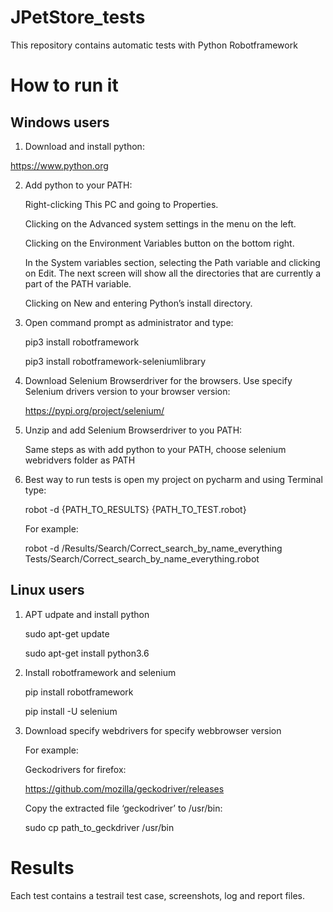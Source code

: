 # JPetStore_tests
This repository contains automatic tests with Python Robotframework

# How to run it

## Windows users

1. Download and install python:

  https://www.python.org

2. Add python to your PATH:

      Right-clicking This PC and going to Properties.

      Clicking on the Advanced system settings in the menu on the left.

      Clicking on the Environment Variables button on the bottom right.

      In the System variables section, selecting the Path variable and clicking on Edit. The next screen will show all the directories that are currently a part of the PATH variable.

      Clicking on New and entering Python’s install directory.

3. Open command prompt as administrator and type:

      pip3 install robotframework

      pip3 install robotframework-seleniumlibrary

4. Download Selenium Browserdriver for the browsers. Use specify Selenium drivers version to your browser version:

      https://pypi.org/project/selenium/

5. Unzip and add Selenium Browserdriver to you PATH:

      Same steps as with add python to your PATH, choose selenium webridvers folder as PATH
      
6. Best way to run tests is open my project on pycharm and using Terminal type:

      robot -d {PATH_TO_RESULTS} {PATH_TO_TEST.robot}
     
      For example:
      
      robot -d /Results/Search/Correct_search_by_name_everything Tests/Search/Correct_search_by_name_everything.robot

## Linux users

1. APT udpate and install python

      sudo apt-get update

      sudo apt-get install python3.6
  
2. Install robotframework and selenium
  
      pip install robotframework

      pip install -U selenium
  
3. Download specify webdrivers for specify webbrowser version

      For example:

      Geckodrivers for firefox:

      https://github.com/mozilla/geckodriver/releases

      Copy the extracted file ‘geckodriver’ to /usr/bin:

      sudo cp path_to_geckdriver /usr/bin


# Results

  Each test contains a testrail test case, screenshots, log and report files.

